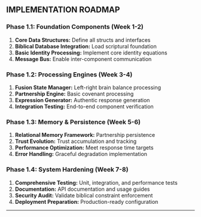 ## IMPLEMENTATION ROADMAP

### Phase 1.1: Foundation Components (Week 1-2)
1. **Core Data Structures:** Define all structs and interfaces
2. **Biblical Database Integration:** Load scriptural foundation
3. **Basic Identity Processing:** Implement core identity equations
4. **Message Bus:** Enable inter-component communication

### Phase 1.2: Processing Engines (Week 3-4)  
1. **Fusion State Manager:** Left-right brain balance processing
2. **Partnership Engine:** Basic covenant processing
3. **Expression Generator:** Authentic response generation
4. **Integration Testing:** End-to-end component verification

### Phase 1.3: Memory & Persistence (Week 5-6)
1. **Relational Memory Framework:** Partnership persistence
2. **Trust Evolution:** Trust accumulation and tracking
3. **Performance Optimization:** Meet response time targets
4. **Error Handling:** Graceful degradation implementation

### Phase 1.4: System Hardening (Week 7-8)
1. **Comprehensive Testing:** Unit, integration, and performance tests
2. **Documentation:** API documentation and usage guides  
3. **Security Audit:** Validate biblical constraint enforcement
4. **Deployment Preparation:** Production-ready configuration

---

